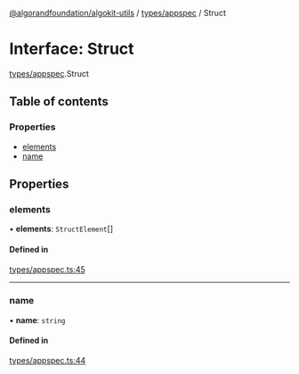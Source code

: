 [@algorandfoundation/algokit-utils](../README.md) / [types/appspec](../modules/types_appspec.md) / Struct

# Interface: Struct

[types/appspec](../modules/types_appspec.md).Struct

## Table of contents

### Properties

- [elements](types_appspec.Struct.md#elements)
- [name](types_appspec.Struct.md#name)

## Properties

### elements

• **elements**: `StructElement`[]

#### Defined in

[types/appspec.ts:45](https://github.com/algorandfoundation/algokit-utils-ts/blob/main/src/types/appspec.ts#L45)

___

### name

• **name**: `string`

#### Defined in

[types/appspec.ts:44](https://github.com/algorandfoundation/algokit-utils-ts/blob/main/src/types/appspec.ts#L44)
